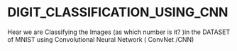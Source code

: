 # DIGIT_CLASSIFICATION_USING_CNN
Hear we are Classifying the Images (as which number is it? )in the DATASET of MNIST using  Convolutional Neural Network ( ConvNet /CNN) 
